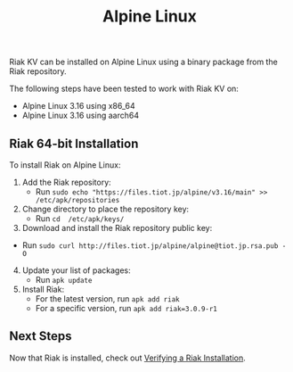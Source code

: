 ﻿---
title_supertext: "Installing on"
title: "Alpine Linux"
description: "installing Riak on Alpine Linux"
project: "riak_kv"
project_version: "3.0.9"
lastmod: 2021-11-12T00:00:00-00:00
sitemap:
  priority: 0.2
menu:
  riak_kv-3.0.9:
    name: "Alpine Linux"
    identifier: "installing_alpine_linux"
    weight: 301
    parent: "installing"
toc: true
since: 3.0.9
version_history:
  in: "3.0.9+"
aliases:
  - /riak/3.0.9/ops/building/installing/installing-on-alpine-linux
  - /riak/kv/3.0.9/ops/building/installing/installing-on-alpine-linux
  - /riak/3.0.9/installing/alpine-linux/
  - /riak/kv/3.0.9/installing/alpine-linux/
---

[security index]: {{<baseurl>}}riak/kv/3.0.9/using/security/
[install source erlang]: {{<baseurl>}}riak/kv/3.0.9/setup/installing/source/erlang
[install verify]: {{<baseurl>}}riak/kv/3.0.9/setup/installing/verify

Riak KV can be installed on Alpine Linux using a binary
package from the Riak repository.

The following steps have been tested to work with Riak KV on:

* Alpine Linux 3.16 using x86_64
* Alpine Linux 3.16 using aarch64

## Riak 64-bit Installation

To install Riak on Alpine Linux:

1. Add the Riak repository:
   * Run `sudo echo "https://files.tiot.jp/alpine/v3.16/main" >> /etc/apk/repositories`
2. Change directory to place the repository key:
   * Run `cd  /etc/apk/keys/`
3.  Download and install the Riak repository public key:
   * Run `sudo curl http://files.tiot.jp/alpine/alpine@tiot.jp.rsa.pub -O`
4. Update your list of packages:
   * Run `apk update`
5. Install Riak:
   * For the latest version, run `apk add riak`
   * For a specific version, run `apk add riak=3.0.9-r1`

## Next Steps

Now that Riak is installed, check out [Verifying a Riak Installation][install verify].
